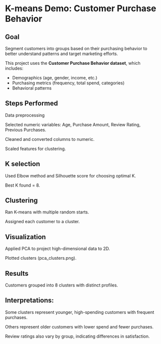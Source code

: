 # K-means Demo: Customer Purchase Behavior

## Goal
Segment customers into groups based on their purchasing behavior to better understand patterns and target marketing efforts.

This project uses the **Customer Purchase Behavior dataset**, which includes:
- Demographics (age, gender, income, etc.)
- Purchasing metrics (frequency, total spend, categories)
- Behavioral patterns

## Steps Performed

Data preprocessing

Selected numeric variables: Age, Purchase Amount, Review Rating, Previous Purchases.

Cleaned and converted columns to numeric.

Scaled features for clustering.

## K selection

Used Elbow method and Silhouette score for choosing optimal K.

Best K found = 8.

## Clustering

Ran K-means with multiple random starts.

Assigned each customer to a cluster.

## Visualization

Applied PCA to project high-dimensional data to 2D.

Plotted clusters (pca_clusters.png).

## Results

Customers grouped into 8 clusters with distinct profiles.

## Interpretations:

Some clusters represent younger, high-spending customers with frequent purchases.

Others represent older customers with lower spend and fewer purchases.

Review ratings also vary by group, indicating differences in satisfaction.
